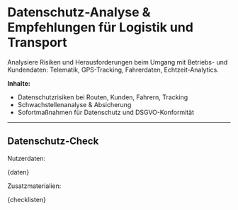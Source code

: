 # Datenschutz-Analyse & Empfehlungen für Logistik und Transport

Analysiere Risiken und Herausforderungen beim Umgang mit Betriebs- und Kundendaten: Telematik, GPS-Tracking, Fahrerdaten, Echtzeit-Analytics.

**Inhalte:**
- Datenschutzrisiken bei Routen, Kunden, Fahrern, Tracking
- Schwachstellenanalyse & Absicherung
- Sofortmaßnahmen für Datenschutz und DSGVO-Konformität

---

## Datenschutz-Check

Nutzerdaten:

{daten}

Zusatzmaterialien:

{checklisten}
